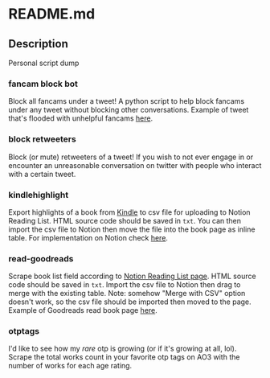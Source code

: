 # README.md

## Description
Personal script dump

### fancam block bot
Block all fancams under a tweet! A python script to help block fancams under any tweet without blocking other conversations. Example of tweet that's flooded with unhelpful fancams [here](https://twitter.com/hangyul_hourly/status/1306063969321271298).

### block retweeters
Block (or mute) retweeters of a tweet! If you wish to not ever engage in or encounter an unreasonable conversation on twitter with people who interact with a certain tweet.

### kindlehighlight
Export highlights of a book from [Kindle](https://read.amazon.com/notebook) to csv file for uploading to Notion Reading List. HTML source code should be saved in `txt`. You can then import the csv file to Notion then move the file into the book page as inline table. For implementation on Notion check [here](https://www.notion.so/azukacchi/Reading-List-35ae3495610e4721a6d331cbda063c18).

### read-goodreads
Scrape book list field according to [Notion Reading List page](https://www.notion.so/azukacchi/Reading-List-35ae3495610e4721a6d331cbda063c18). HTML source code should be saved in `txt`. Import the csv file to Notion then drag to merge with the existing table. Note: somehow "Merge with CSV" option doesn't work, so the csv file should be imported then moved to the page. Example of Goodreads read book page [here](https://www.goodreads.com/review/list/4240208-azka-nur-afifah?ref=nav_mybooks&sort=date_read).

### otptags
I'd like to see how my *rare* otp is growing (or if it's growing at all, lol). Scrape the total works count in your favorite otp tags on AO3 with the number of works for each age rating.
